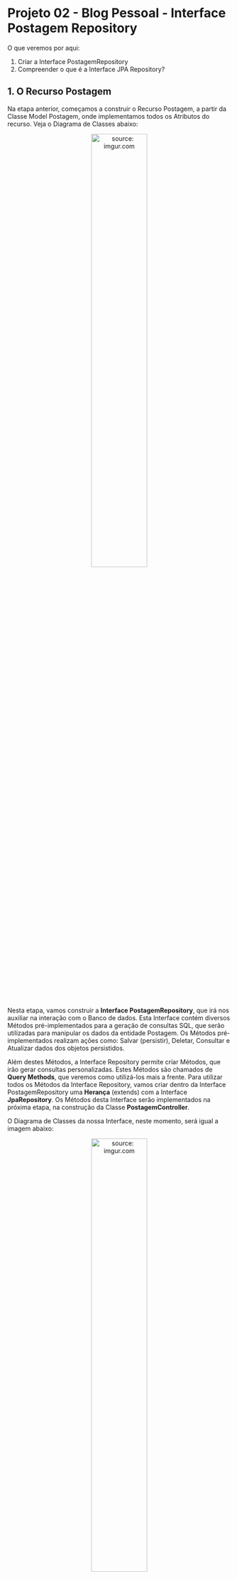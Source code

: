 ﻿
<h1>Projeto 02 - Blog Pessoal - Interface Postagem Repository</h1>

O que veremos por aqui:

1. Criar a Interface PostagemRepository
1. Compreender o que é a Interface JPA Repository?

<h2>1. O Recurso Postagem</h2>

Na etapa anterior, começamos a construir o Recurso Postagem, a partir da Classe Model Postagem, onde implementamos todos os Atributos do recurso. Veja o Diagrama de Classes abaixo: 

<div align="center"><img src="https://i.imgur.com/aKmFiA1.png" title="source: imgur.com" width="50%"/></div>

Nesta etapa, vamos construir a **Interface PostagemRepository**, que irá nos auxiliar na interação com o Banco de dados. Esta Interface contém diversos Métodos pré-implementados para a geração de consultas SQL, que serão utilizadas para manipular os dados da entidade Postagem. Os Métodos pré-implementados realizam ações como: Salvar (persistir), Deletar, Consultar e Atualizar dados dos objetos persistidos. 

Além destes Métodos, a Interface Repository permite criar Métodos, que irão gerar consultas personalizadas. Estes Métodos são chamados de **Query Methods**, que veremos como utilizá-los mais a frente. Para utilizar todos os Métodos da Interface Repository, vamos criar dentro da Interface PostagemRepository uma **Herança** (extends) com a Interface **JpaRepository**. Os Métodos desta Interface serão implementados na próxima etapa, na construção da Classe **PostagemController**.

O Diagrama de Classes da nossa Interface, neste momento, será igual a imagem abaixo:

<div align="center"><img src="https://i.imgur.com/EoYIfl5.png" title="source: imgur.com" width="50%"/></div>

Nas próximas etapas do Projeto, iremos acrescentar um Método personalizado em nossa Interface.

<br />

<h2>👣 Passo 01 - Criar o Pacote Repository</h2>

Na Source Folder Principal (**src/main/java**), observe que já foi criado o pacote Principal da nossa aplicação (**com.generation.blogpessoal**) e o pacote Model (**com.generation.blogpessoal.model**). Na figura abaixo, podemos visualizar os 2  pacotes:

<div align="center"><img src="https://i.imgur.com/QKpe56L.png" title="source: imgur.com" /></div>

Nesta etapa, vamos criar a **Camada Repository**:

1. No lado esquerdo superior, na Guia **Package explorer**, clique com o botão direito do mouse sobre a Package **com.generation.blogpessoal**, na Source Folder **src/main/java** e clique na opção  **New 🡪 Package**.

<div align="center"><img src="https://i.imgur.com/KFgbORX.png" title="source: imgur.com" /></div>

2. Na janela **New Java Package**, no item **Name**, acrescente no final do nome da Package **.repository**, como mostra a figura abaixo:

<div align="center"><img src="https://i.imgur.com/pJiwCrP.png" title="source: imgur.com" /></div>

3. Clique no botão **Finish** para concluir.

Quando você terminar de criar a **Camada Repository**, a sua estrutura de pacotes ficará igual a figura abaixo:

<div align="center"><img src="https://i.imgur.com/0xnq7IN.png" title="source: imgur.com" /></div>

<br />

<h2>👣 Passo 02 - Criar a Interface PostagemRepository na Camada Repository</h2>

Agora vamos criar a Interface Repository que chamaremos de **PostagemRepository**.

1. Clique com o botão direito do mouse sobre o **Pacote Repository** (**com.generation.blogpessoal.repository**), na Source Folder Principal (**src/main/java**), como mostra a figura abaixo:
2. Na sequência, clique na opção **New 🡪 Interface**

<div align="center"><img src="https://i.imgur.com/RxOMk9N.png" title="source: imgur.com" /></div>

3. Na janela **New Java Interface**, no item **Name**, digite o nome da Interface (**PostagemRespository**), como mostra a figura abaixo:

<div align="center"><img src="https://i.imgur.com/Hsx35c6.png" title="source: imgur.com" /></div>

4. Clique no botão **Finish** para concluir.

 Agora vamos criar o código da **Interface Repository PostagemRepository**, como mostra a figura abaixo:

<div align="left"><img src="https://i.imgur.com/QIpW9hr.png" title="source: imgur.com" /></div>

Vamos analisar o código:

> Antes de continuar, vamos relembrar **o que é uma Interface?**
>
> Uma **interface em Java**  é uma **Classe Abstrata** (uma Classe que serve de modelo para outras Classes), composta somente por Métodos abstratos. E como tal, obviamente não pode ser instanciada, ou seja, ela só contém as declarações dos Métodos e constantes, nenhuma implementação, apenas as assinaturas dos Métodos, que serão implementados em uma Classe.

**Linha 1:** Através do comando **package**, estamos informando o nome do pacote (camada), onde a Classe foi criada. Esta informação é inserida automaticamente pelo STS ao criar a Classe.

**Linhas 3 e 5:** Através do comando **import**, estamos indicando todos os pacotes que contém as Classes que estão sendo utilizadas na Interface PostagemRepository.

**Linha 07:** Observe que na declaração da Interface foi adicionada a Herança através da palavra reservada **extends** com a Interface JpaRepository, que recebe 2 parâmetros:

1. A **Classe Postagem**, que é a Entidade que será mapeada em nosso Banco de dados (Lembre-se que a Classe Postagem foi quem gerou a nossa tabela tb_postagens) 
2. O **Long** representa a nossa Chave Primária (Primary Key), que é o Atributo que recebeu a anotação **@Id** na nossa Classe Postagem (o Atributo também se chama id em nossa Classe Postagem).

Estes 2 parâmetros são do tipo **Java Generics** (podem receber qualquer tipo de Objeto <T, T>). Dentro do contexto do JPA, estes 2 parâmetros é o mínimo necessário para executar os Métodos padrão da Interface Repository, que serão implementados na próxima etapa na Classe **PostagemController**. Estes Métodos básicos já ficam automaticamente  disponíveis no Recurso Postagem a partir do momento que a Interface PostagemRepository herda a Interface JpaRepository.

<br />

| <img src="https://i.imgur.com/vVDBDG0.png" title="source: imgur.com" width="150px"/> | <div align="left"> **ALERTA DE BSM:** *Mantenha a Atenção aos Detalhes ao criar a Interface Respository. Nas versões anteriores a versão 3 do Spring, utilizava-se acima da assinatura da Interface Repository a anotação @Repository. A partir da versão 3, esta anotação deixou de ser utilizada, entrando na lista de comandos Deprecated (descontinuados) do Java.* </div> |
| ------------------------------------------------------------ | ------------------------------------------------------------ |

<br />

<div align="left"><img src="https://i.imgur.com/JSfXyzm.png" title="source: imgur.com" width="30px"/> <a href="https://www.w3schools.com/java/java_interface.asp" target="_blank"><b>Documentação: <i>Java Interface</i></b></a></div>

<div align="left"><img src="https://i.imgur.com/JSfXyzm.png" title="source: imgur.com" width="30px"/> <a href="https://www.w3schools.com/java/java_abstract.asp" target="_blank"><b>Documentação: <i>Classes Abstratas</i></b></a></div>

<div align="left"><img src="https://i.imgur.com/JSfXyzm.png" title="source: imgur.com" width="30px"/> <a href="https://docs.oracle.com/javase/tutorial/java/generics/types.html" target="_blank"><b>Documentação: <i>Java Generics</i></b></a></div>


<br />

<div align="left"><img src="https://i.imgur.com/JACNZiR.png" title="source: imgur.com" width="25px"/> <a href="https://github.com/conteudoGeneration/backend_blog_pessoal/blob/03-blog_pessoal_crud_03/blogpessoal/src/main/java/com/generation/blogpessoal/repository/PostagemRepository.java" target="_blank"><b>Código fonte da Interface Postagem Repository</b></a></div>

<br />

<h2>2. A Interface JPA Repository</h2>

O Repositório JPA é usado principalmente para gerenciar os dados em um aplicativo Spring Boot . 

Como vimos nas sessões sobre Banco de dados, para trabalhar com os Bancos de dados, é necessário criar uma grande quantidade de código contendo instruções **SQL**. Através do Spring Data JPA, estes códigos SQL podem ser facilmente reduzidos, através dos Métodos Padrão do JPA e dos Métodos Personalizados. 

Para utilizarmos estes facilitadores oferecidos pelo JPA, para cada uma das entidades (Classes Model) da aplicação, precisamos definir uma **Interface Repository que herdará todos os Métodos da Interface JpaRepository**. Uma Interface Repository, que herda a Interface JpaRepository, inclui todos os Métodos utilizados para executar as operações do **CRUD (Create - Read - Update - Delete)** nos dados de uma entidade. Estes Métodos sabem exatamente com qual entidade irão interagir, através dos parâmetros indicados na Herança da Interface JpaRepository, na assinatura da Interface Repository de cada entidade.

```java
public interface PostagemRepository extends JpaRepository<Postagem, Long>
```

No exemplo da Interface **PostagemRepository**, a Entidade (Model) é a Classe **Postagem** e o segundo parâmetro (**Long**), representa o Atributo id (Chave Primária da Tabela), que é do tipo **Long**.

**Resumindo:** A Interface JpaRepository contém todos os Métodos necessários para criação de um CRUD.

<br />

<h3>2.1. Métodos Padrão da Interface JpaRepository</h3>

Na tabela abaixo, temos os principais Métodos da Interface JpaRepository:

<table>
	<tr>
        <td width="30%"><b>Método</b></td>
		<td><b>Descrição</b></td>
	</tr>
    <tr>
        <td width="30%"><code><b>save(Objeto objeto)</b></code></td>
		<td>Cria ou Atualiza um objeto no Banco de Dados.</td>
	</tr>
	<tr>
        <td><code><b>findById(Long id)</b></code></td>
		<td>Retorna (exibe) um Objeto persistido de acordo com o id informado.</td>
	</tr>
	<tr>
        <td><code><b>existsById(Long id)</b></code></td>
		<td>Retorna True se um Objeto identificado pelo id estiver persistido no Banco de dados.</td>
	</tr>
	<tr>
        <td><code><b>findAll()</b></code></td>
		<td>Retorna (exibe) todos os Objetos persistidos.</td>
    </tr>
	<tr>
        <td><code><b>deleteById(Long id)</b></code></td>
		<td>Localiza um Objeto persistido pelo id e deleta caso ele seja encontrado. Não é possível desfazer esta operação.</td>
	</tr>
	<tr>
        <td><code><b>deleteAll()</b></code></td>
		<td>Deleta todos os Objetos persistidos.Não é possível desfazer esta operação.</td>
    </tr>
</table>

<br />

<div align="left"><img src="https://i.imgur.com/sv8IEe1.png" title="source: imgur.com" width="25px"/> <a href="https://docs.spring.io/spring-data/jpa/docs/current/reference/html/#repositories.core-concepts" target="_blank"><b>Documentação: Métodos Padrão</b></a></div>

<br />

<div align="left"><img src="https://i.imgur.com/JACNZiR.png" title="source: imgur.com" width="3%"/> <a href="https://github.com/conteudoGeneration/backend_blog_pessoal/tree/03-blog_pessoal_crud_03" target="_blank"><b>Código fonte do Projeto</b></a>

<br /><br />
	
<div align="left"><a href="README.md"><img src="https://i.imgur.com/XMgF3gl.png" title="source: imgur.com" width="3%"/>Voltar</a></div>

